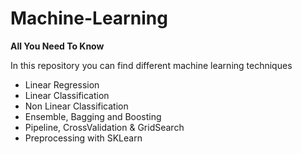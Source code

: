# Machine-Learning
**All You Need To Know**

In this repository you can find different machine learning techniques
- Linear Regression
- Linear Classification
- Non Linear Classification
- Ensemble, Bagging and Boosting
- Pipeline, CrossValidation & GridSearch
- Preprocessing with SKLearn
